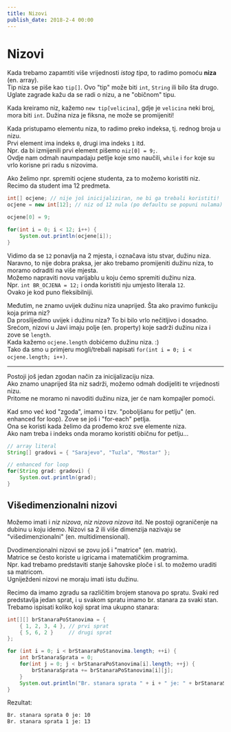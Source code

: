 ```yaml
---
title: Nizovi
publish_date: 2018-2-4 00:00
---
```


# Nizovi

Kada trebamo zapamtiti više vrijednosti *istog tipa*,
    to radimo pomoću **niza** (en. array).  
Tip niza se piše kao `tip[]`.
Ovo "tip" može biti `int`, `String` ili bilo šta drugo.
Uglate zagrade kažu da se radi o nizu, a ne "običnom" tipu.

Kada kreiramo niz, kažemo `new tip[velicina]`, 
    gdje je `velicina` neki broj, mora biti `int`.
Dužina niza je fiksna, ne može se promijeniti!

Kada pristupamo elementu niza, to radimo preko indeksa, tj. rednog broja u nizu.  
Prvi element ima indeks `0`, drugi ima indeks `1` itd.  
Npr. da bi izmijenili prvi element pišemo `niz[0] = 9;`.  
Ovdje nam odmah naumpadaju petlje koje smo naučili, 
    `while` i `for` koje su vrlo korisne pri radu s nizovima.

Ako želimo npr. spremiti ocjene studenta, za to možemo koristiti niz.  
Recimo da student ima 12 predmeta.

```java
int[] ocjene; // nije još inicijaliziran, ne bi ga trebali koristiti!
ocjene = new int[12]; // niz od 12 nula (po defaultu se popuni nulama)

ocjene[0] = 9;

for(int i = 0; i < 12; i++) {
    System.out.println(ocjene[i]);
}
```

Vidimo da se `12` ponavlja na 2 mjesta, i označava istu stvar, dužinu niza.  
Naravno, to nije dobra praksa, jer ako trebamo promijeniti dužinu niza, 
    to moramo odraditi na više mjesta.  
Možemo napraviti novu varijablu u koju ćemo spremiti dužinu niza.  
Npr. `int BR_OCJENA = 12;` i onda koristiti nju umjesto literala `12`.  
Ovako je kod puno fleksibilniji.

Međutim, ne znamo uvijek dužinu niza unaprijed. 
Šta ako pravimo funkciju koja prima niz?  
Da proslijedimo uvijek i dužinu niza? To bi bilo vrlo nečitljivo i dosadno.   
Srećom, nizovi u Javi imaju polje (en. property) koje sadrži dužinu niza i zove se `length`.  
Kada kažemo `ocjene.length` dobićemo dužinu niza. :)  
Tako da smo u primjeru mogli/trebali napisati `for(int i = 0; i < ocjene.length; i++)`.

---
Postoji još jedan zgodan način za inicijalizaciju niza.  
Ako znamo unaprijed šta niz sadrži, možemo odmah dodijeliti te vrijednosti nizu.  
Pritome ne moramo ni navoditi dužinu niza, jer će nam kompajler pomoći.

Kad smo već kod "zgoda", imamo i tzv. "poboljšanu for petlju" (en. enhanced for loop).
Zove se još i "for-each" petlja.  
Ona se koristi kada želimo da prođemo kroz sve elemente niza.  
Ako nam treba i indeks onda moramo koristiti običnu for petlju...

```java
// array literal
String[] gradovi = { "Sarajevo", "Tuzla", "Mostar" };

// enhanced for loop
for(String grad: gradovi) {
    System.out.println(grad);
}
```

## Višedimenzionalni nizovi



Možemo imati i *niz nizova*, *niz nizova nizova* itd. 
Ne postoji ograničenje na dubinu u koju idemo. 
Nizovi sa 2 ili više dimenzija nazivaju se "višedimenzionalni" (en. multidimensional).  

Dvodimenzionalni nizovi se zovu još i "matrice" (en. matrix).  
Matrice se često koriste u igricama i matematičkim programima.  
Npr. kad trebamo predstaviti stanje šahovske ploče i sl. to možemo uraditi sa matricom.  
Ugniježdeni nizovi ne moraju imati istu dužinu.  

Recimo da imamo zgradu sa različitim brojem stanova po spratu. 
Svaki red predstavlja jedan sprat, i u svakom spratu imamo br. stanara za svaki stan.
Trebamo ispisati koliko koji sprat ima ukupno stanara:

```java
int[][] brStanaraPoStanovima = { 
    { 1, 2, 3, 4 }, // prvi sprat
    { 5, 6, 2 }     // drugi sprat
};

for (int i = 0; i < brStanaraPoStanovima.length; ++i) {
    int brStanaraSprata = 0;
    for(int j = 0; j < brStanaraPoStanovima[i].length; ++j) {
        brStanaraSprata += brStanaraPoStanovima[i][j];
    }
    System.out.println("Br. stanara sprata " + i + " je: " + brStanaraSprata);
}
```

Rezultat:
```sh
Br. stanara sprata 0 je: 10
Br. stanara sprata 1 je: 13
```











